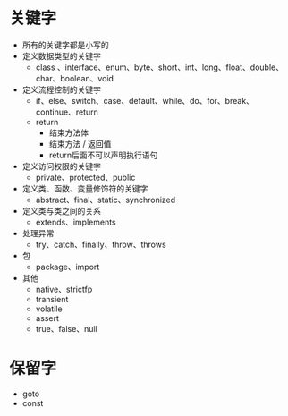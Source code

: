 # 关键字

- 所有的关键字都是小写的
- 定义数据类型的关键字
  - class 、interface、enum、byte、short、int、long、float、double、char、boolean、void
- 定义流程控制的关键字
  - if、else、switch、case、default、while、do、for、break、continue、return
  - return
    - 结束方法体
    - 结束方法 / 返回值
    - return后面不可以声明执行语句
- 定义访问权限的关键字
  - private、protected、public
- 定义类、函数、变量修饰符的关键字
  - abstract、final、static、synchronized
- 定义类与类之间的关系
  - extends、implements
- 处理异常
  - try、catch、finally、throw、throws
- 包
  - package、import
- 其他
  - native、strictfp
  - transient
  - volatile
  - assert
  - true、false、null

# 保留字

- goto
- const

